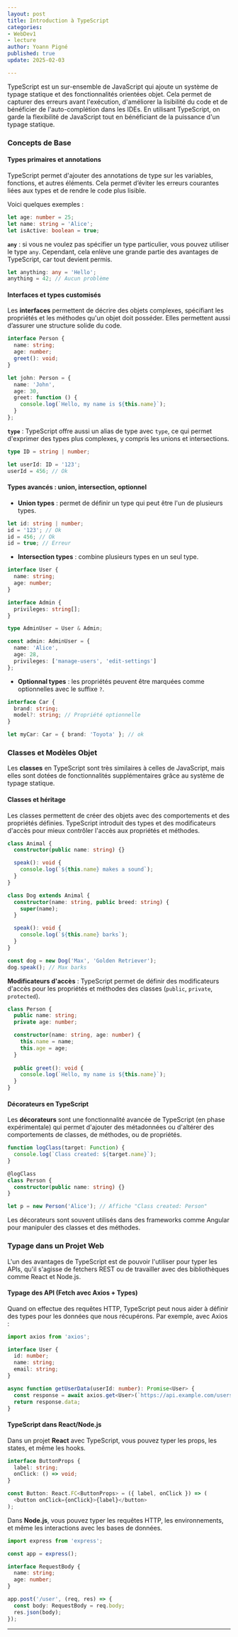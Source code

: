 ```yaml
---
layout: post
title: Introduction à TypeScript
categories:
- WebDev1
- lecture
author: Yoann Pigné
published: true
update: 2025-02-03

---
```



TypeScript est un sur-ensemble de JavaScript qui ajoute un système de typage statique et des fonctionnalités orientées objet. Cela permet de capturer des erreurs avant l'exécution, d'améliorer la lisibilité du code et de bénéficier de l'auto-complétion dans les IDEs. En utilisant TypeScript, on garde la flexibilité de JavaScript tout en bénéficiant de la puissance d'un typage statique.

### Concepts de Base

#### Types primaires et annotations

TypeScript permet d'ajouter des annotations de type sur les variables, fonctions, et autres éléments. Cela permet d’éviter les erreurs courantes liées aux types et de rendre le code plus lisible.

Voici quelques exemples :

```ts
let age: number = 25;
let name: string = 'Alice';
let isActive: boolean = true;
```

**`any`** : si vous ne voulez pas spécifier un type particulier, vous pouvez utiliser le type `any`. Cependant, cela enlève une grande partie des avantages de TypeScript, car tout devient permis.

```ts
let anything: any = 'Hello';
anything = 42; // Aucun problème
```

#### Interfaces et types customisés

Les **interfaces** permettent de décrire des objets complexes, spécifiant les propriétés et les méthodes qu'un objet doit posséder. Elles permettent aussi d’assurer une structure solide du code.

```ts
interface Person {
  name: string;
  age: number;
  greet(): void;
}

let john: Person = {
  name: 'John',
  age: 30,
  greet: function () {
    console.log(`Hello, my name is ${this.name}`);
  }
};
```

**`type`** : TypeScript offre aussi un alias de type avec `type`, ce qui permet d'exprimer des types plus complexes, y compris les unions et intersections.

```ts
type ID = string | number;

let userId: ID = '123';
userId = 456; // Ok
```

#### Types avancés : union, intersection, optionnel

- **Union types** : permet de définir un type qui peut être l'un de plusieurs types.

```ts
let id: string | number;
id = '123'; // Ok
id = 456; // Ok
id = true; // Erreur
```

- **Intersection types** : combine plusieurs types en un seul type.

```ts
interface User {
  name: string;
  age: number;
}

interface Admin {
  privileges: string[];
}

type AdminUser = User & Admin;

const admin: AdminUser = {
  name: 'Alice',
  age: 28,
  privileges: ['manage-users', 'edit-settings']
};
```

- **Optionnal types** : les propriétés peuvent être marquées comme optionnelles avec le suffixe `?`.

```ts
interface Car {
  brand: string;
  model?: string; // Propriété optionnelle
}

let myCar: Car = { brand: 'Toyota' }; // ok
```

### Classes et Modèles Objet

Les **classes** en TypeScript sont très similaires à celles de JavaScript, mais elles sont dotées de fonctionnalités supplémentaires grâce au système de typage statique.

#### Classes et héritage

Les classes permettent de créer des objets avec des comportements et des propriétés définies. TypeScript introduit des types et des modificateurs d'accès pour mieux contrôler l'accès aux propriétés et méthodes.

```ts
class Animal {
  constructor(public name: string) {}

  speak(): void {
    console.log(`${this.name} makes a sound`);
  }
}

class Dog extends Animal {
  constructor(name: string, public breed: string) {
    super(name);
  }

  speak(): void {
    console.log(`${this.name} barks`);
  }
}

const dog = new Dog('Max', 'Golden Retriever');
dog.speak(); // Max barks
```

**Modificateurs d'accès** : TypeScript permet de définir des modificateurs d'accès pour les propriétés et méthodes des classes (`public`, `private`, `protected`).

```ts
class Person {
  public name: string;
  private age: number;

  constructor(name: string, age: number) {
    this.name = name;
    this.age = age;
  }
  
  public greet(): void {
    console.log(`Hello, my name is ${this.name}`);
  }
}
```

#### Décorateurs en TypeScript

Les **décorateurs** sont une fonctionnalité avancée de TypeScript (en phase expérimentale) qui permet d'ajouter des métadonnées ou d'altérer des comportements de classes, de méthodes, ou de propriétés.

```ts
function logClass(target: Function) {
  console.log(`Class created: ${target.name}`);
}

@logClass
class Person {
  constructor(public name: string) {}
}

let p = new Person('Alice'); // Affiche "Class created: Person"
```

Les décorateurs sont souvent utilisés dans des frameworks comme Angular pour manipuler des classes et des méthodes.

### Typage dans un Projet Web

L'un des avantages de TypeScript est de pouvoir l'utiliser pour typer les APIs, qu'il s'agisse de fetchers REST ou de travailler avec des bibliothèques comme React et Node.js.

#### Typage des API (Fetch avec Axios + Types)

Quand on effectue des requêtes HTTP, TypeScript peut nous aider à définir des types pour les données que nous récupérons. Par exemple, avec Axios :

```ts
import axios from 'axios';

interface User {
  id: number;
  name: string;
  email: string;
}

async function getUserData(userId: number): Promise<User> {
  const response = await axios.get<User>(`https://api.example.com/users/${userId}`);
  return response.data;
}
```

#### TypeScript dans React/Node.js

Dans un projet **React** avec TypeScript, vous pouvez typer les props, les states, et même les hooks.

```ts
interface ButtonProps {
  label: string;
  onClick: () => void;
}

const Button: React.FC<ButtonProps> = ({ label, onClick }) => (
  <button onClick={onClick}>{label}</button>
);
```

Dans **Node.js**, vous pouvez typer les requêtes HTTP, les environnements, et même les interactions avec les bases de données.

```ts
import express from 'express';

const app = express();

interface RequestBody {
  name: string;
  age: number;
}

app.post('/user', (req, res) => {
  const body: RequestBody = req.body;
  res.json(body);
});
```

---
